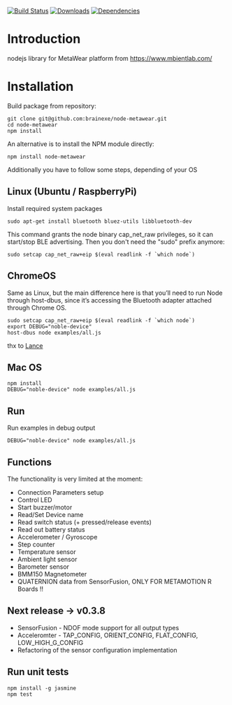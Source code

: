 [![Build Status](https://travis-ci.org/brainexe/node-metawear.svg?branch=master)](https://travis-ci.org/brainexe/node-metawear)
[![Downloads](https://img.shields.io/npm/dt/node-metawear.svg)]()
[![Dependencies](https://david-dm.org/brainexe/node-metawear.svg)]()

# Introduction
nodejs library for MetaWear platform from https://www.mbientlab.com/

# Installation
Build package from repository:
```
git clone git@github.com:brainexe/node-metawear.git
cd node-metawear
npm install
```
An alternative is to install the NPM module directly:
```
npm install node-metawear
```

Additionally you have to follow some steps, depending of your OS

## Linux (Ubuntu / RaspberryPi)
Install required system packages
```
sudo apt-get install bluetooth bluez-utils libbluetooth-dev
```
This command grants the node binary cap_net_raw privileges, so it can start/stop BLE advertising. Then you don't need the "sudo" prefix anymore:
```
sudo setcap cap_net_raw+eip $(eval readlink -f `which node`)
```

## ChromeOS
Same as Linux, but the main difference here is that you’ll need to run Node through host-dbus, since it’s accessing the Bluetooth adapter attached through Chrome OS.
```
sudo setcap cap_net_raw+eip $(eval readlink -f `which node`)
export DEBUG="noble-device" 
host-dbus node examples/all.js
```
thx to [Lance](http://www.polyglotprogramminginc.com/using-metawear-with-node-js/)

## Mac OS
```
npm install
DEBUG="noble-device" node examples/all.js
```

## Run
Run examples in debug output
```
DEBUG="noble-device" node examples/all.js
```

## Functions
The functionality is very limited at the moment:
- Connection Parameters setup
- Control LED
- Start buzzer/motor
- Read/Set Device name
- Read switch status (+ pressed/release events)
- Read out battery status
- Accelerometer / Gyroscope
- Step counter
- Temperature sensor
- Ambient light sensor
- Barometer sensor
- BMM150 Magnetometer
- QUATERNION data from SensorFusion, ONLY FOR METAMOTION R Boards !!

## Next release -> v0.3.8
- SensorFusion - NDOF mode support for all output types
- Acceleromter - TAP_CONFIG, ORIENT_CONFIG, FLAT_CONFIG, LOW_HIGH_G_CONFIG
- Refactoring of the sensor configuration implementation


## Run unit tests
```
npm install -g jasmine
npm test
```
